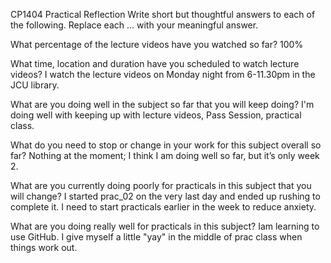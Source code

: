 CP1404 Practical Reflection
Write short but thoughtful answers to each of the following.
Replace each ... with your meaningful answer.

What percentage of the lecture videos have you watched so far?
100%

What time, location and duration have you scheduled to watch lecture videos?
I watch the lecture videos on Monday night from 6-11.30pm in the JCU library. 

What are you doing well in the subject so far that you will keep doing?
I'm doing well with keeping up with lecture videos, Pass Session, practical class. 

What do you need to stop or change in your work for this subject overall so far?
Nothing at the moment; I think I am doing well so far, but it’s only week 2.

What are you currently doing poorly for practicals in this subject that you will change?
I started prac_02 on the very last day and ended up rushing to complete it. 
I need to start practicals earlier in the week to reduce anxiety.

What are you doing really well for practicals in this subject?
Iam learning to use GitHub.
I give myself a little "yay" in the middle of prac class when things work out.
